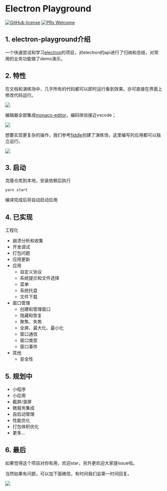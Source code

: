 # Electron Playground 
[![GitHub license](https://img.shields.io/badge/license-MIT-blue.svg)](https://github.com/tal-tech/electron-playground/blob/master/license.md)
[![PRs Welcome](https://img.shields.io/badge/PRs-welcome-brightgreen.svg)](https://github.com/tal-tech/electron-playground/pulls)

## 1. electron-playground介绍

一个快速尝试和学习[electron](https://github.com/electron/electron)的项目，对electron的api进行了归纳和总结，对常用的业务功能做了demo演示。

## 2. 特性

在文档和演练场中，几乎所有的代码都可以即时运行看到效果。亦可直接在界面上修改代码运行。

![](./resources/readme/01.gif)

编辑器全部集成[monaco-editor](https://github.com/microsoft/monaco-editor)，编码体验接近vscode；

![](./resources/readme/02.gif)

想要实现更复杂的操作，我们参考[fiddle](https://github.com/electron/fiddle)创建了演练场，这里编写的应用都可以独立运行。

![](./resources/readme/03.gif)

## 3. 启动

克隆仓库到本地，安装依赖后执行
```shell
yarn start
```
编译完成后将自动启动应用

## 4. 已实现

工程化
  - 崩溃分析和收集
  - 开发调试
  - 打包问题
  - 应用更新
- 应用
  - 自定义协议
  - 系统提示和文件选择
  - 菜单
  - 系统托盘
  - 文件下载
- 窗口管理 
  - 创建和管理窗口
  - 隐藏和恢复
  - 聚焦、失焦
  - 全屏、最大化、最小化
  - 窗口通信
  - 窗口类型
  - 窗口事件
- 其他
  - 安全性
  
## 5. 规划中
- 小程序
- 小应用
- 截屏/录屏
- 微服务集成
- 自启动管理
- 性能优化
- 打包体积优化
- 更多...

## 6. 最后

如果觉得这个项目对你有用，欢迎star，另外更欢迎大家提issue哈。

当然如果有问题，可以加下面微信，有时间我们会第一时间回复。

<img src="https://pro-image.xiaoheiban.cn/202012/4695352a-dd1d-406c-9103-c417b42999cc.jpg?x-oss-process=image/resize,w_700" />
